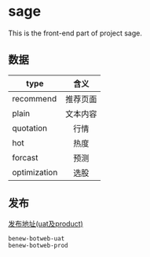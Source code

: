 # sage

This is the front-end part of project sage.

## 数据

|type|含义|
| ---- |:--:|
|recommend | 推荐页面|
|plain | 文本内容|
|quotation | 行情|
|hot | 热度|
|forcast | 预测|
|optimization | 选股|

## 发布
[发布地址(uat及product)](http://10.10.221.28/)

    benew-botweb-uat
    benew-botweb-prod


